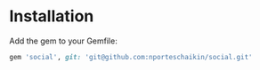 # Installation

Add the gem to your Gemfile: 
```ruby
gem 'social', git: 'git@github.com:nporteschaikin/social.git'
```
